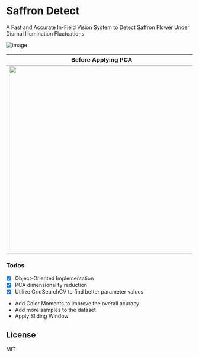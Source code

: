 # Saffron Detect
 A Fast and Accurate In-Field Vision System to Detect Saffron Flower Under Diurnal Illumination Fluctuations

![image](https://user-images.githubusercontent.com/5096712/100359636-116d0e80-300d-11eb-925f-9a4304cdf81b.png)
 
| Before Applying PCA | After Applying PCA |
|------------|-------------|
| <img src="https://user-images.githubusercontent.com/5096712/100359980-90fadd80-300d-11eb-9487-8e2fbeb34fb8.png" width="500"> | <img src="https://user-images.githubusercontent.com/5096712/100360014-9b1cdc00-300d-11eb-9fd4-635edbd381fd.png" width="500"> |
 ### Todos

 - [x] Object-Oriented Implementation
 - [x] PCA dimensionality reduction
 - [x] Utilize GridSearchCV to find better parameter values
 - Add Color Moments to improve the overall acuracy
 - Add more samples to the dataset
 - Apply Sliding Window
 
License
----

MIT


